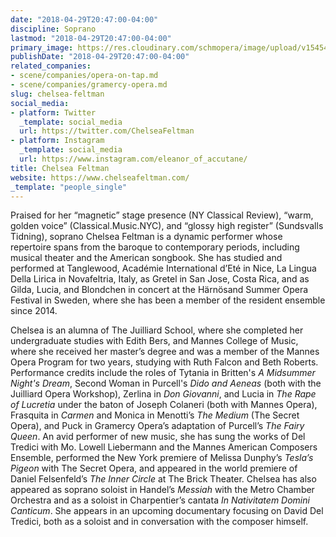 ```yaml
---
date: "2018-04-29T20:47:00-04:00"
discipline: Soprano
lastmod: "2018-04-29T20:47:00-04:00"
primary_image: https://res.cloudinary.com/schmopera/image/upload/v1545409169/media/webhook-uploads/1525049213581/Chelsea%20Feltman%20-%20Headshot.JPG.JPG
publishDate: "2018-04-29T20:47:00-04:00"
related_companies:
- scene/companies/opera-on-tap.md
- scene/companies/gramercy-opera.md
slug: chelsea-feltman
social_media:
- platform: Twitter
  _template: social_media
  url: https://twitter.com/ChelseaFeltman
- platform: Instagram
  _template: social_media
  url: https://www.instagram.com/eleanor_of_accutane/
title: Chelsea Feltman
website: https://www.chelseafeltman.com/
_template: "people_single"
---
```


Praised for her “magnetic” stage presence (NY Classical Review), “warm, golden voice” (Classical.Music.NYC), and “glossy high register” (Sundsvalls Tidning), soprano Chelsea Feltman is a dynamic performer whose repertoire spans from the baroque to contemporary periods, including musical theater and the American songbook. She has studied and performed at Tanglewood, Académie International d’Eté in Nice, La Lingua Della Lirica in Novafeltria, Italy, as Gretel in San Jose, Costa Rica, and as Gilda, Lucia, and Blondchen in concert at the Härnösand Summer Opera Festival in Sweden, where she has been a member of the resident ensemble since 2014.

Chelsea is an alumna of The Juilliard School, where she completed her undergraduate studies with Edith Bers, and Mannes College of Music, where she received her master’s degree and was a member of the Mannes Opera Program for two years, studying with Ruth Falcon and Beth Roberts. Performance credits include the roles of Tytania in Britten's *A Midsummer Night's Dream*, Second Woman in Purcell's *Dido and Aeneas* (both with the Juilliard Opera Workshop), Zerlina in *Don Giovanni*, and Lucia in *The Rape of Lucretia* under the baton of Joseph Colaneri (both with Mannes Opera), Frasquita in *Carmen* and Monica in Menotti’s *The Medium* (The Secret Opera), and Puck in Gramercy Opera’s adaptation of Purcell’s *The Fairy Queen*. An avid performer of new music, she has sung the works of Del Tredici with Mo. Lowell Liebermann and the Mannes American Composers Ensemble, performed the New York premiere of Melissa Dunphy’s *Tesla’s Pigeon* with The Secret Opera, and appeared in the world premiere of Daniel Felsenfeld’s *The Inner Circle* at The Brick Theater. Chelsea has also appeared as soprano soloist in Handel’s *Messiah* with the Metro Chamber Orchestra and as a soloist in Charpentier’s cantata *In Nativitatem Domini Canticum*. She appears in an upcoming documentary focusing on David Del Tredici, both as a soloist and in conversation with the composer himself.
